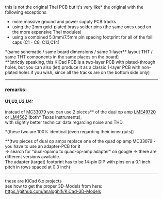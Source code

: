 this is not the original Thel PCB but it's very like\* the original with the following exceptions:  
* more massive ground and power supply PCB tracks  
* using the 2mm gold-plated brass solder pins (the same ones used on the more expensive Thel modules)
* using a combined 5.0mm/7.5mm pin spacing footprint for all of the foil caps (C1 - C8, C13,C14) 
  
\*(same schematic / same board dimensions / same 1-layer\*\* layout THT / same THT components in the same places on the board)  
\*\*(strictly speaking, this KiCad PCB is a two-layer PCB with plated-through holes, but you can also (let) produce it as a classic 1-layer PCB with non-plated holes if you wish, since all the tracks are on the bottom side only)  
  
----  
  
### remarks:  
#### U1,U2,U3,U4:  
instead of [MC33079](https://github.com/analoghifi/Thel-SAC-30.2-30.3/blob/main/docs/components%20datasheets/MC33079_Motorola.pdf) you can use
2 pieces\*\* of the dual op amp [LME49720](https://github.com/analoghifi/Thel-SAC-30.2-30.3/blob/main/docs/components%20datasheets/LME49720.pdf) or [LM4562](https://github.com/analoghifi/Thel-SAC-30.2-30.3/blob/main/docs/components%20datasheets/LM4562.pdf) (both\* Texas Instruments),  
with slightly better technical data regarding noise and THD.  
  
\*(these two are 100% identical (even regarding their inner guts))  
  
\*\*(two pieces of dual op amps replace one of the quad op amp MC33079 - you have to use an adapter-PCB for it  
-> search for "dual-opamp to quad-op-amp adapter" on google -> there are different versions available.  
The adapter (target) footprint has to be 14-pin DIP with pins on a 0.1 inch pitch in rows spaced at 0.3 inch)
  
----  
  
these are KiCad 6.x projects  
see how to get the proper 3D-Models from here: https://github.com/analoghifi/KiCad-3D-Models


